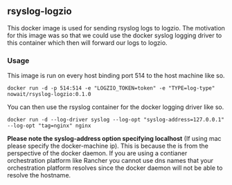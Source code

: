 ## rsyslog-logzio

This docker image is used for sending rsyslog logs to logzio.  The motivation for this image was so that we could use the docker syslog logging driver to this container which then will forward our logs to logzio.

### Usage

This image is run on every host binding port 514 to the host machine like so.

```
docker run -d -p 514:514 -e "LOGZIO_TOKEN=token" -e "TYPE=log-type" nowait/rsyslog-logzio:0.1.0
```

You can then use the rsyslog container for the docker logging driver like so.

```
docker run -d --log-driver syslog --log-opt "syslog-address=127.0.0.1" --log-opt "tag=nginx" nginx
```

**Please note the syslog-address option specifying localhost** (If using mac please specify the docker-machine ip).  This is because the is from the perspective of the docker daemon.  If you are using a contianer orchestration platform like Rancher you cannot use dns names that your orchestration platform resolves since the docker daemon will not be able to resolve the hostname.
